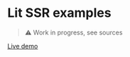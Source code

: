 # Lit SSR examples

> ⚠️ Work in progress, see sources

[Live demo](https://lit-ssr-examples.vercel.app)